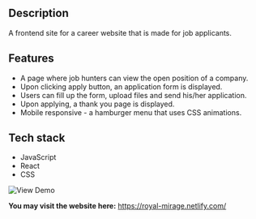 ## Description

A frontend site for a career website that is made for job applicants.

## Features
* A page where job hunters can view the open position of a company. 
* Upon clicking apply button, an application form is displayed. 
* Users can fill up the form, upload files and send his/her application. 
* Upon applying, a thank you page is displayed.
* Mobile responsive - a hamburger menu that uses CSS animations.

## Tech stack
* JavaScript
* React
* CSS

![View Demo](https://i.gyazo.com/e285561d5843d37abd28d79ec2e62495.gif)


**You may visit the website here:** https://royal-mirage.netlify.com/
